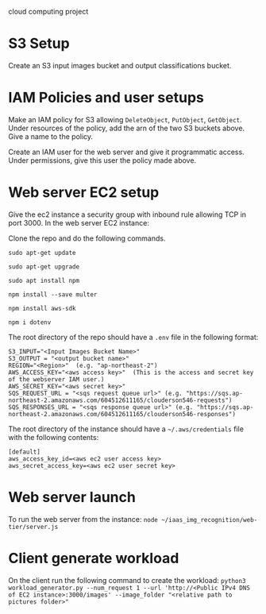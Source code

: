 cloud computing project

# S3 Setup

Create an S3 input images bucket and output classifications bucket.

# IAM Policies and user setups

Make an IAM policy for S3 allowing `DeleteObject`, `PutObject`, `GetObject`. Under resources of the policy, add the arn of the two S3 buckets above. Give a name to the policy.

Create an IAM user for the web server and give it programmatic access. Under permissions, give this user the policy made above.

# Web server EC2 setup

Give the ec2 instance a security group with inbound rule allowing TCP in port 3000. In the web server EC2 instance:

Clone the repo and do the following commands.
```
sudo apt-get update

sudo apt-get upgrade

sudo apt install npm

npm install --save multer

npm install aws-sdk

npm i dotenv
```

The root directory of the repo should have a `.env` file in the following format:
```
S3_INPUT="<Input Images Bucket Name>"
S3_OUTPUT = "<output bucket name>"
REGION="<Region>"  (e.g. "ap-northeast-2")
AWS_ACCESS_KEY="<aws access key>"  (This is the access and secret key of the webserver IAM user.)
AWS_SECRET_KEY="<aws secret key>"
SQS_REQUEST_URL = "<sqs request queue url>" (e.g. "https://sqs.ap-northeast-2.amazonaws.com/604512611165/clouderson546-requests")
SQS_RESPONSES_URL = "<sqs response queue url>" (e.g. "https://sqs.ap-northeast-2.amazonaws.com/604512611165/clouderson546-responses")
```

The root directory of the instance should have a `~/.aws/credentials` file with the following contents:
```
[default]
aws_access_key_id=<aws ec2 user access key>
aws_secret_access_key=<aws ec2 user secret key>
```

# Web server launch
To run the web server from the instance: `node ~/iaas_img_recognition/web-tier/server.js`

# Client generate workload
On the client run the following command to create the workload:
`python3 workload_generator.py --num_request 1 --url 'http://<Public IPv4 DNS of EC2 instance>:3000/images' --image_folder "<relative path to pictures folder>"`
